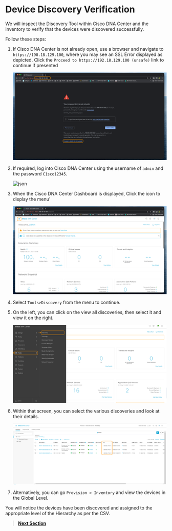 # Device Discovery Verification

We will inspect the Discovery Tool within Cisco DNA Center and the inventory to verify that the devices were discovered successfully.

Follow these steps:

1. If Cisco DNA Center is not already open, use a browser and navigate to `https://198.18.129.100`, where you may see an SSL Error displayed as depicted. Click the `Proceed to https://192.18.129.100 (unsafe)` link to continue if presented

   ![json](./images/DNAC-SSLERROR.png?raw=true "Import JSON")

2. If required, log into Cisco DNA Center using the username of `admin` and the password `C1sco12345`.

   ![json](./images/DNAC-Login.png?raw=true "Import JSON")

3. When the Cisco DNA Center Dashboard is displayed, Click the  icon to display the menu'

   ![json](./images/DNAC-Menu.png?raw=true "Import JSON")

4. Select `Tools>Discovery` from the menu to continue.

5. On the left, you can click on the view all discoveries, then select it and view it on the right. 

   ![json](./images/DNAC-Menu-Discovery.gif?raw=true "Import JSON")

6. Within that screen, you can select the various discoveries and look at their details.

   ![json](./images/DNAC-TemplateEditor-Discovery-Verify.gif?raw=true "Import JSON")

7. Alternatively, you can go `Provision > Inventory` and view the devices in the Global Level.

You will notice the devices have been discovered and assigned to the appropriate level of the Hierarchy as per the CSV.

> [**Next Section**](./dnac-3-discovery/05-summary.md)